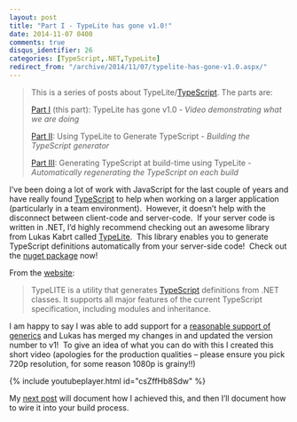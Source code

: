 ```yaml
---
layout: post
title: "Part I - TypeLite has gone v1.0!"
date: 2014-11-07 0400
comments: true
disqus_identifier: 26
categories: [TypeScript,.NET,TypeLite]
redirect_from: "/archive/2014/11/07/typelite-has-gone-v1.0.aspx/"
---
```

> This is a series of posts about
> TypeLite/[TypeScript](http://www.typescriptlang.org/). The parts are:
>
> [Part I](/archive/2014/11/07/typelite-has-gone-v1.0/) (this part): TypeLite has gone v1.0 *- Video demonstrating what we are doing*
>
> [Part II](/archive/2014/11/09/using-typelite-to-generate-typescript/): Using TypeLite to Generate TypeScript - *Building the TypeScript generator*
>
> [Part III](/archive/2015/11/16/generating-typescript-at-build-time-using-typelite/): Generating TypeScript at build-time using TypeLite - *Automatically regenerating the TypeScript on each build*

I’ve been doing a lot of work with JavaScript for the last couple of
years and have really found [TypeScript](http://www.typescriptlang.org/)
to help when working on a larger application (particularly in a team
environment).  However, it doesn’t help with the disconnect between
client-code and server-code.  If your server code is written in .NET,
I’d highly recommend checking out an awesome library from Lukas Kabrt
called [TypeLite](http://type.litesolutions.net/).  This library enables
you to generate TypeScript definitions automatically from your
server-side code!  Check out the [nuget
package](https://www.nuget.org/packages/TypeLite) now!

From the [website](http://type.litesolutions.net/):

> TypeLITE is a utility that
> generates [TypeScript](http://www.typescriptlang.org/) definitions
> from .NET classes. It supports all major features of the current
> TypeScript specification, including modules and inheritance.

I am happy to say I was able to add support for a [reasonable support of
generics](https://bitbucket.org/LukasKabrt/typelite/issue/47/handling-of-generic-classes)
and Lukas has merged my changes in and updated the version number to
v1!  To give an idea of what you can do with this I created this short
video (apologies for the production qualities – please ensure you pick
720p resolution, for some reason 1080p is grainy!!)

{% include youtubeplayer.html id="csZffHb8Sdw" %} 

My [next post](http://blog.simonlovely.com/archive/2014/11/09/using-typelite-to-generate-typescript.aspx) will
document how I achieved this, and then I’ll document how to wire it into
your build process.

